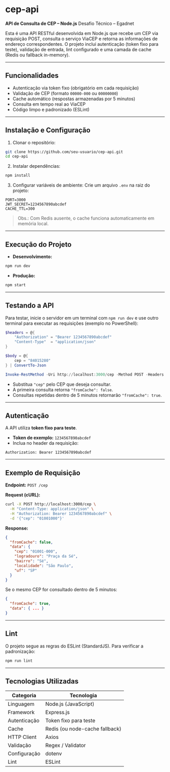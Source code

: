 # cep-api

**API de Consulta de CEP – Node.js**
Desafio Técnico – Egadnet

Esta é uma API RESTful desenvolvida em Node.js que recebe um CEP via requisição POST, consulta o serviço ViaCEP e retorna as informações de endereço correspondentes.
O projeto inclui autenticação (token fixo para teste), validação de entrada, lint configurado e uma camada de cache (Redis ou fallback in-memory).

---

## Funcionalidades

* Autenticação via token fixo (obrigatório em cada requisição)
* Validação de CEP (formato `00000-000` ou `00000000`)
* Cache automático (respostas armazenadas por 5 minutos)
* Consulta em tempo real ao ViaCEP
* Código limpo e padronizado (ESLint)

---

## Instalação e Configuração

1. Clonar o repositório:

```bash
git clone https://github.com/seu-usuario/cep-api.git
cd cep-api
```

2. Instalar dependências:

```bash
npm install
```

3. Configurar variáveis de ambiente:
   Crie um arquivo `.env` na raiz do projeto:

```
PORT=3000
JWT_SECRET=1234567890abcdef
CACHE_TTL=300
```

> Obs.: Com Redis ausente, o cache funciona automaticamente em memória local.

---

## Execução do Projeto

* **Desenvolvimento:**

```bash
npm run dev
```

* **Produção:**

```bash
npm start
```

---

## Testando a API

Para testar, inicie o servidor em um terminal com `npm run dev` e use outro terminal para executar as requisições (exemplo no PowerShell):

```powershell
$headers = @{
    "Authorization" = "Bearer 1234567890abcdef"
    "Content-Type"  = "application/json"
}

$body = @{
    cep = "84015280"
} | ConvertTo-Json

Invoke-RestMethod -Uri http://localhost:3000/cep -Method POST -Headers $headers -Body $body
```

* Substitua `"cep"` pelo CEP que deseja consultar.
* A primeira consulta retorna `"fromCache": false`.
* Consultas repetidas dentro de 5 minutos retornarão `"fromCache": true`.

---

## Autenticação

A API utiliza **token fixo para teste**.

* **Token de exemplo:** `1234567890abcdef`
* Inclua no header da requisição:

```
Authorization: Bearer 1234567890abcdef
```

---

## Exemplo de Requisição

**Endpoint:**
`POST /cep`

**Request (cURL):**

```bash
curl -X POST http://localhost:3000/cep \
  -H "Content-Type: application/json" \
  -H "Authorization: Bearer 1234567890abcdef" \
  -d '{"cep": "01001000"}'
```

**Response:**

```json
{
  "fromCache": false,
  "data": {
    "cep": "01001-000",
    "logradouro": "Praça da Sé",
    "bairro": "Sé",
    "localidade": "São Paulo",
    "uf": "SP"
  }
}
```

Se o mesmo CEP for consultado dentro de 5 minutos:

```json
{
  "fromCache": true,
  "data": { ... }
}
```

---

## Lint

O projeto segue as regras do ESLint (StandardJS).
Para verificar a padronização:

```bash
npm run lint
```

---

## Tecnologias Utilizadas

| Categoria    | Tecnologia                     |
| ------------ | ------------------------------ |
| Linguagem    | Node.js (JavaScript)           |
| Framework    | Express.js                     |
| Autenticação | Token fixo para teste          |
| Cache        | Redis (ou node-cache fallback) |
| HTTP Client  | Axios                          |
| Validação    | Regex / Validator              |
| Configuração | dotenv                         |
| Lint         | ESLint                         |

